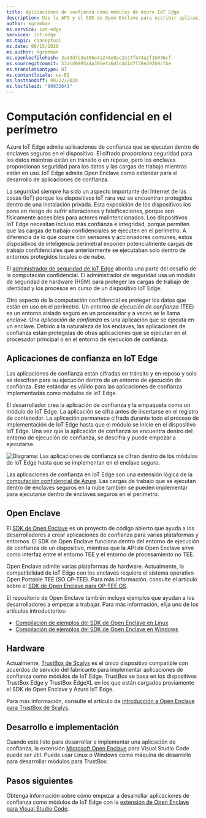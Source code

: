 ```yaml
---
title: Aplicaciones de confianza como módulos de Azure IoT Edge
description: Use la API y el SDK de Open Enclave para escribir aplicaciones de confianza e implementarlas como módulos de IoT Edge para la computación confidencial
author: kgremban
ms.service: iot-edge
services: iot-edge
ms.topic: conceptual
ms.date: 09/15/2020
ms.author: kgremban
ms.openlocfilehash: 3a43d7e3e406e4a248e0ac2c27fb74a2f1b036cf
ms.sourcegitcommit: 53acd9895a4a395efa6d7cd41d7f78e392b9cfbe
ms.translationtype: HT
ms.contentlocale: es-ES
ms.lasthandoff: 09/22/2020
ms.locfileid: "90932641"
---
```

# <a name="confidential-computing-at-the-edge"></a>Computación confidencial en el perímetro

Azure IoT Edge admite aplicaciones de confianza que se ejecutan dentro de enclaves seguros en el dispositivo. El cifrado proporciona seguridad para los datos mientras están en tránsito o en reposo, pero los enclaves proporcionan seguridad para los datos y las cargas de trabajo mientras están en uso. IoT Edge admite Open Enclave como estándar para el desarrollo de aplicaciones de confianza.

La seguridad siempre ha sido un aspecto importante del Internet de las cosas (IoT) porque los dispositivos IoT rara vez se encuentran protegidos dentro de una instalación privada. Esta exposición de los dispositivos los pone en riesgo de sufrir alteraciones y falsificaciones, porque son físicamente accesibles para actores malintencionados. Los dispositivos IoT Edge necesitan incluso más confianza e integridad, porque permiten que las cargas de trabajo confidenciales se ejecuten en el perímetro. A diferencia de lo que ocurre con sensores y accionadores comunes, estos dispositivos de inteligencia perimetral exponen potencialmente cargas de trabajo confidenciales que anteriormente se ejecutaban solo dentro de entornos protegidos locales o de nube.

El [administrador de seguridad de IoT Edge](iot-edge-security-manager.md) aborda una parte del desafío de la computación confidencial. El administrador de seguridad usa un módulo de seguridad de hardware (HSM) para proteger las cargas de trabajo de identidad y los procesos en curso de un dispositivo IoT Edge.

Otro aspecto de la computación confidencial es proteger los datos que están en uso en el perímetro. Un *entorno de ejecución de confianza* (TEE) es un entorno aislado seguro en un procesador y a veces se le llama *enclave*. Una *aplicación de confianza* es una aplicación que se ejecuta en un enclave. Debido a la naturaleza de los enclaves, las aplicaciones de confianza están protegidas de otras aplicaciones que se ejecutan en el procesador principal o en el entorno de ejecución de confianza.

## <a name="trusted-applications-on-iot-edge"></a>Aplicaciones de confianza en IoT Edge

Las aplicaciones de confianza están cifradas en tránsito y en reposo y solo se descifran para su ejecución dentro de un entorno de ejecución de confianza. Este estándar es válido para las aplicaciones de confianza implementadas como módulos de IoT Edge.

El desarrollador crea la aplicación de confianza y la empaqueta como un módulo de IoT Edge. La aplicación se cifra antes de insertarse en el registro de contenedor. La aplicación permanece cifrada durante todo el proceso de implementación de IoT Edge hasta que el módulo se inicie en el dispositivo IoT Edge. Una vez que la aplicación de confianza se encuentra dentro del entorno de ejecución de confianza, se descifra y puede empezar a ejecutarse.

![Diagrama: Las aplicaciones de confianza se cifran dentro de los módulos de IoT Edge hasta que se implementan en el enclave seguro.](./media/deploy-trusted-applications/trusted-applications-encrypted.png)

Las aplicaciones de confianza en IoT Edge son una extensión lógica de la [computación confidencial de Azure](../confidential-computing/overview.md). Las cargas de trabajo que se ejecutan dentro de enclaves seguros en la nube también se pueden implementar para ejecutarse dentro de enclaves seguros en el perímetro.

## <a name="open-enclave"></a>Open Enclave

El [SDK de Open Enclave](https://openenclave.io/sdk/) es un proyecto de código abierto que ayuda a los desarrolladores a crear aplicaciones de confianza para varias plataformas y entornos. El SDK de Open Enclave funciona dentro del entorno de ejecución de confianza de un dispositivo, mientras que la API de Open Enclave sirve como interfaz entre el entorno TEE y el entorno de procesamiento no TEE.

Open Enclave admite varias plataformas de hardware. Actualmente, la compatibilidad de IoT Edge con los enclaves requiere el sistema operativo Open Portable TEE (SO OP-TEE). Para más información, consulte el artículo sobre el [SDK de Open Enclave para OP-TEE OS](https://github.com/openenclave/openenclave/blob/master/docs/GettingStartedDocs/OP-TEE/Introduction.md).

El repositorio de Open Enclave también incluye ejemplos que ayudan a los desarrolladores a empezar a trabajar. Para más información, elija uno de los artículos introductorios:

* [Compilación de ejemplos del SDK de Open Enclave en Linux](https://github.com/openenclave/openenclave/blob/master/samples/README_Linux.md)
* [Compilación de ejemplos del SDK de Open Enclave en Windows](https://github.com/openenclave/openenclave/blob/master/samples/README_Windows.md)

## <a name="hardware"></a>Hardware

Actualmente, [TrustBox de Scalys](https://scalys.com/trustbox-industrial/) es el único dispositivo compatible con acuerdos de servicio del fabricante para implementar aplicaciones de confianza como módulos de IoT Edge. TrustBox se basa en los dispositivos TrustBox Edge y TrustBox EdgeXL en los que están cargados previamente el SDK de Open Enclave y Azure IoT Edge.

Para más información, consulte el artículo de [introducción a Open Enclave para TrustBox de Scalys](https://aka.ms/scalys-trustbox-edge-get-started).

## <a name="develop-and-deploy"></a>Desarrollo e implementación

Cuando esté listo para desarrollar e implementar una aplicación de confianza, la extensión [Microsoft Open Enclave](https://marketplace.visualstudio.com/items?itemName=ms-iot.msiot-vscode-openenclave) para Visual Studio Code puede ser útil. Puede usar Linux o Windows como máquina de desarrollo para desarrollar módulos para TrustBox.

## <a name="next-steps"></a>Pasos siguientes

Obtenga información sobre cómo empezar a desarrollar aplicaciones de confianza como módulos de IoT Edge con la [extensión de Open Enclave para Visual Studio Code](https://github.com/openenclave/openenclave/tree/master/devex/vscode-extension).
